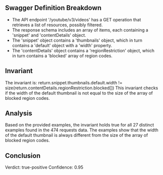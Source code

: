 ## Swagger Definition Breakdown
- The API endpoint '/youtube/v3/videos' has a GET operation that retrieves a list of resources, possibly filtered.
- The response schema includes an array of items, each containing a 'snippet' and 'contentDetails' object.
- The 'snippet' object contains a 'thumbnails' object, which in turn contains a 'default' object with a 'width' property.
- The 'contentDetails' object contains a 'regionRestriction' object, which in turn contains a 'blocked' array of region codes.

## Invariant
The invariant is: return.snippet.thumbnails.default.width != size(return.contentDetails.regionRestriction.blocked[])
This invariant checks if the width of the default thumbnail is not equal to the size of the array of blocked region codes.

## Analysis
Based on the provided examples, the invariant holds true for all 27 distinct examples found in the 474 requests data. The examples show that the width of the default thumbnail is always different from the size of the array of blocked region codes.

## Conclusion
Verdict: true-positive
Confidence: 0.95
